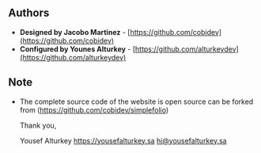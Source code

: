 ## Authors

- **Designed by Jacobo Martinez** - [https://github.com/cobidev](https://github.com/cobidev)
- **Configured by Younes Alturkey** - [https://github.com/alturkeydev](https://github.com/alturkeydev)

## Note

- The complete source code of the website is open source can be forked from (https://github.com/cobidev/simplefolio)

  Thank you,

  Yousef Alturkey
  https://yousefalturkey.sa
  hi@yousefalturkey.sa
